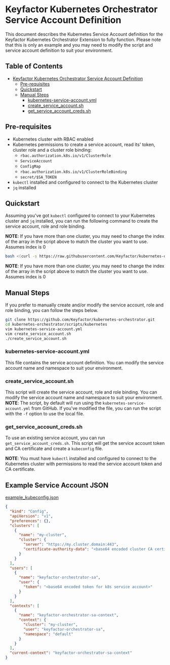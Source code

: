 # Keyfactor Kubernetes Orchestrator Service Account Definition

This document describes the Kubernetes Service Account definition for the Keyfactor Kubernetes Orchestrator Extension to fully function. 
Please note that this is only an example and you may need to modify the script and service account definition to suit your environment.

## Table of Contents
- [Keyfactor Kubernetes Orchestrator Service Account Definition](#keyfactor-kubernetes-orchestrator-service-account-definition)
    * [Pre-requisites](#pre-requisites)
    * [Quickstart](#quickstart)
    * [Manual Steps](#manual-steps)
        + [kubernetes-service-account.yml](#kubernetes-service-accountyml)
        + [create_service_account.sh](#create-service-accountsh)
        + [get_service_account_creds.sh](#get-service-account-credssh)
        
## Pre-requisites
- Kubernetes cluster with RBAC enabled
- Kubernetes permissions to create a service account, read its' token, cluster role and a cluster role binding:
  - `rbac.authorization.k8s.io/v1/ClusterRole`
  - `ServiceAccount`
  - `ConfigMap`
  - `rbac.authorization.k8s.io/v1/ClusterRoleBinding`
  - `secret/$SA_TOKEN`
- `kubectl` installed and configured to connect to the Kubernetes cluster
- `jq` installed

## Quickstart
Assuming you've got `kubectl` configured to connect to your Kubernetes cluster and `jq` installed, you can run the following command to create the service account, role and role binding.

**NOTE**: If you have more than one cluster, you may need to change the index of the array in the script above to match the cluster you want to use. Assumes index is 0
```bash
bash <(curl -s https://raw.githubusercontent.com/Keyfactor/kubernetes-orchestrator/main/scripts/kubernetes/create_service_account.sh)
```
**NOTE**: If you have more than one cluster, you may need to change the index of the array in the script above to match the cluster you want to use. Assumes index is 0

## Manual Steps
If you prefer to manually create and/or modify the service account, role and role binding, you can follow the steps below.

```bash
git clone https://github.com/Keyfactor/kubernetes-orchestrator.git
cd kubernetes-orchestrator/scripts/kubernetes
vim kubernetes-service-account.yml
vim create_service_account.sh
./create_service_account.sh
```

### kubernetes-service-account.yml
This file contains the service account definition. You can modify the service account name and namespace to suit your environment.

### create_service_account.sh
This script will create the service account, role and role binding. You can modify the service account name and namespace to suit your environment.  
**NOTE**: The script, by default will run using the `kubernetes-service-account.yml` from GitHub. If you've modified the file, you can run the script with the `-f` option to use the local file.

### get_service_account_creds.sh
To use an existing service account, you can run `get_service_account_creds.sh`. This script will get the service account token and CA certificate and 
create a `kubeconfig` file. 

**NOTE**: You must have `kubectl` installed and configured to connect to the Kubernetes cluster with permissions to read the service account token and 
CA certificate.

## Example Service Account JSON
[example_kubeconfig.json](example_kubeconfig.json)
```json
{
  "kind": "Config",
  "apiVersion": "v1",
  "preferences": {},
  "clusters": [
    {
      "name": "my-cluster",
      "cluster": {
        "server": "https://my.cluster.domain:443",
        "certificate-authority-data": "<base64 encoded cluster CA certificate>"
      }
    }
  ],
  "users": [
    {
      "name": "keyfactor-orchestrator-sa",
      "user": {
        "token": "<base64 encoded token for k8s service account>"
      }
    }
  ],
  "contexts": [
    {
      "name": "keyfactor-orchestrator-sa-context",
      "context": {
        "cluster": "my-cluster",
        "user": "keyfactor-orchestrator-sa",
        "namespace": "default"
      }
    }
  ],
  "current-context": "keyfactor-orchestrator-sa-context"
}
```